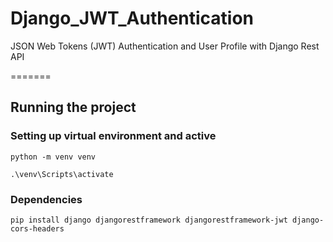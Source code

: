 # Django_JWT_Authentication
JSON Web Tokens (JWT) Authentication and User Profile with Django Rest API 


=======
## Running the project
### Setting up virtual environment and active
```
python -m venv venv
```
```
.\venv\Scripts\activate
```
### Dependencies
```
pip install django djangorestframework djangorestframework-jwt django-cors-headers
```